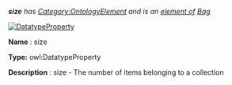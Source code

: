 ___size__ 
 has
 [Category:OntologyElement](../../Category/OntologyElement "Category:OntologyElement") 
 and is an
 [element of](../../Property/ElementOf "Property:ElementOf") 
[Bag](../../Submissions/Bag "Submissions:Bag")_




  





[![DatatypeProperty](../../images/thumb/a/a5/DatatypeProperty.gif/45px-DatatypeProperty.gif)](../../Image/DatatypeProperty.gif "DatatypeProperty")


__Name__ 
 : size
 



__Type:__ 
 owl:DatatypeProperty
 



__Description__ 
 : size - The number of items belonging to a collection